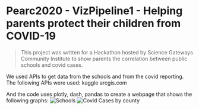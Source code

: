 # Pearc2020 - VizPipeline1 - Helping parents protect their children from COVID-19

> This project was written for a Hackathon hosted by Science Gateways Community Institute to show parents the correlation between public schools and covid cases.


We used APIs to get data from the schools and from the covid reporting. The following APIs were used:
kaggle
arcgis.com

And the code uses plotly, dash, pandas to create a webpage that shows the following graphs:
<img src="https://github.com/BranRitz/Pearc20VizPipeline/schools.png" alt="Schools">
<img src="https://github.com/BranRitz/Pearc20VizPipeline/covidcases.png" alt="Covid Cases by county">


